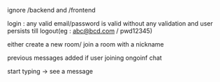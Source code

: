 ignore /backend and /frontend

login : any valid email/password is valid without any validation and user persists till logout(eg : abc@bcd.com / pwd12345)

either create a new room/ join a room with a nickname

previous messages added if user joining ongoinf chat

start typing -> see a message

